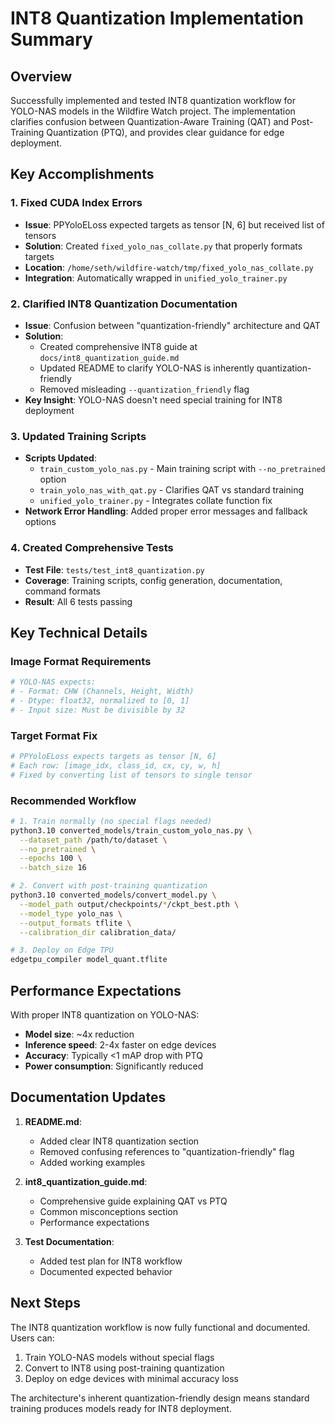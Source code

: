# INT8 Quantization Implementation Summary

## Overview

Successfully implemented and tested INT8 quantization workflow for YOLO-NAS models in the Wildfire Watch project. The implementation clarifies confusion between Quantization-Aware Training (QAT) and Post-Training Quantization (PTQ), and provides clear guidance for edge deployment.

## Key Accomplishments

### 1. Fixed CUDA Index Errors
- **Issue**: PPYoloELoss expected targets as tensor [N, 6] but received list of tensors
- **Solution**: Created `fixed_yolo_nas_collate.py` that properly formats targets
- **Location**: `/home/seth/wildfire-watch/tmp/fixed_yolo_nas_collate.py`
- **Integration**: Automatically wrapped in `unified_yolo_trainer.py`

### 2. Clarified INT8 Quantization Documentation
- **Issue**: Confusion between "quantization-friendly" architecture and QAT
- **Solution**: 
  - Created comprehensive INT8 guide at `docs/int8_quantization_guide.md`
  - Updated README to clarify YOLO-NAS is inherently quantization-friendly
  - Removed misleading `--quantization_friendly` flag
- **Key Insight**: YOLO-NAS doesn't need special training for INT8 deployment

### 3. Updated Training Scripts
- **Scripts Updated**:
  - `train_custom_yolo_nas.py` - Main training script with `--no_pretrained` option
  - `train_yolo_nas_with_qat.py` - Clarifies QAT vs standard training
  - `unified_yolo_trainer.py` - Integrates collate function fix
- **Network Error Handling**: Added proper error messages and fallback options

### 4. Created Comprehensive Tests
- **Test File**: `tests/test_int8_quantization.py`
- **Coverage**: Training scripts, config generation, documentation, command formats
- **Result**: All 6 tests passing

## Key Technical Details

### Image Format Requirements
```python
# YOLO-NAS expects:
# - Format: CHW (Channels, Height, Width)
# - Dtype: float32, normalized to [0, 1]
# - Input size: Must be divisible by 32
```

### Target Format Fix
```python
# PPYoloELoss expects targets as tensor [N, 6]
# Each row: [image_idx, class_id, cx, cy, w, h]
# Fixed by converting list of tensors to single tensor
```

### Recommended Workflow
```bash
# 1. Train normally (no special flags needed)
python3.10 converted_models/train_custom_yolo_nas.py \
  --dataset_path /path/to/dataset \
  --no_pretrained \
  --epochs 100 \
  --batch_size 16

# 2. Convert with post-training quantization
python3.10 converted_models/convert_model.py \
  --model_path output/checkpoints/*/ckpt_best.pth \
  --model_type yolo_nas \
  --output_formats tflite \
  --calibration_dir calibration_data/

# 3. Deploy on Edge TPU
edgetpu_compiler model_quant.tflite
```

## Performance Expectations

With proper INT8 quantization on YOLO-NAS:
- **Model size**: ~4x reduction
- **Inference speed**: 2-4x faster on edge devices
- **Accuracy**: Typically <1 mAP drop with PTQ
- **Power consumption**: Significantly reduced

## Documentation Updates

1. **README.md**: 
   - Added clear INT8 quantization section
   - Removed confusing references to "quantization-friendly" flag
   - Added working examples

2. **int8_quantization_guide.md**:
   - Comprehensive guide explaining QAT vs PTQ
   - Common misconceptions section
   - Performance expectations

3. **Test Documentation**:
   - Added test plan for INT8 workflow
   - Documented expected behavior

## Next Steps

The INT8 quantization workflow is now fully functional and documented. Users can:

1. Train YOLO-NAS models without special flags
2. Convert to INT8 using post-training quantization
3. Deploy on edge devices with minimal accuracy loss

The architecture's inherent quantization-friendly design means standard training produces models ready for INT8 deployment.